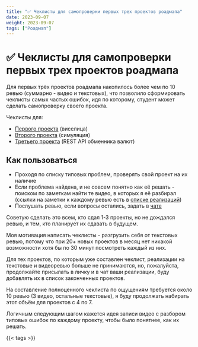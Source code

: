 ```yaml
---
title: "✅ Чеклисты для самопроверки первых трех проектов роадмапа"
date: 2023-09-07
weight: 2023-09-07
tags: ["Роадмап"]
---
```


# ✅ Чеклисты для самопроверки первых трех проектов роадмапа

Для первых трёх проектов роадмапа накопилось более чем по 10 ревью (суммарно - видео и текстовых), что позволило сформировать чеклисты самых частых ошибок, идя по которому, студент может сделать самопроверку своего проекта. 

Чеклисты для:
- [Первого проекта](https://zhukovsd.github.io/java-backend-learning-course/Projects/Hangman/#%D1%87%D0%B5%D0%BA%D0%BB%D0%B8%D1%81%D1%82-%D0%B4%D0%BB%D1%8F-%D1%81%D0%B0%D0%BC%D0%BE%D0%BF%D1%80%D0%BE%D0%B2%D0%B5%D1%80%D0%BA%D0%B8) (виселица)
- [Второго проекта](https://zhukovsd.github.io/java-backend-learning-course/Projects/Simulation/#%D1%87%D0%B5%D0%BA%D0%BB%D0%B8%D1%81%D1%82-%D0%B4%D0%BB%D1%8F-%D1%81%D0%B0%D0%BC%D0%BE%D0%BF%D1%80%D0%BE%D0%B2%D0%B5%D1%80%D0%BA%D0%B8) (симуляция)  
- [Третьего проекта](https://zhukovsd.github.io/java-backend-learning-course/Projects/CurrencyExchange/#%D1%87%D0%B5%D0%BA%D0%BB%D0%B8%D1%81%D1%82-%D0%B4%D0%BB%D1%8F-%D1%81%D0%B0%D0%BC%D0%BE%D0%BF%D1%80%D0%BE%D0%B2%D0%B5%D1%80%D0%BA%D0%B8) (REST API обменника валют)

## Как пользоваться

- Проходя по списку типовых проблем, проверять свой проект на их наличие
- Если проблема найдена, и не совсем понятно как её решать - поиском по заметкам найти те видео, в которых я её разбирал (ссылки на заметки к каждому ревью есть в [списке реализаций](https://zhukovsd.github.io/java-backend-learning-course/Projects/FinishedProjects/))
- Послушать ревью, если вопросы остались, задать в [чате](https://t.me/zhukovsd_it_chat)

Советую сделать это всем, кто сдал 1-3 проекты, но не дождался ревью, и тем, кто планирует их сдавать в будущем.

Моя мотивация написать чеклисты - разгрузить себя от текстовых ревью, потому что при 20+ новых проектов в месяц нет никакой возможности хотя бы по 30 минут посмотреть каждый из них.

Для тех проектов, по которым уже составлен чеклист, реализации на текстовые и видеоревью больше не принимаются, но, пожалуйста, продолжайте присылать в личку и в чат ваши реализации, буду добавлять их в список законченных проектов.

На составление полноценного чеклиста по ощущениям требуется около 10 ревью (3 видео, остальные текстовые), я буду продолжать набирать этот объём для проектов с 4 по 7.

Логичным следующим шагом кажется идея записи видео с разбором типовых ошибок по каждому проекту, чтобы было понятнее, как их решать.

{{< tags >}}